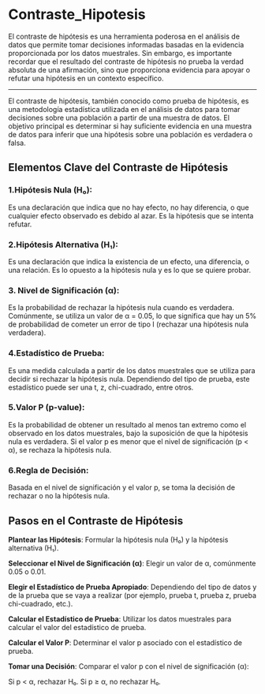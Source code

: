 # Contraste_Hipotesis


El contraste de hipótesis es una herramienta poderosa en el análisis de datos que permite tomar decisiones informadas basadas en la evidencia proporcionada por los datos muestrales. Sin embargo, es importante recordar que el resultado del contraste de hipótesis no prueba la verdad absoluta de una afirmación, sino que proporciona evidencia para apoyar o refutar una hipótesis en un contexto específico.

------------------------

El contraste de hipótesis, también conocido como prueba de hipótesis, es una metodología estadística utilizada en el análisis de datos para tomar decisiones sobre una población a partir de una muestra de datos. El objetivo principal es determinar si hay suficiente evidencia en una muestra de datos para inferir que una hipótesis sobre una población es verdadera o falsa.

## Elementos Clave del Contraste de Hipótesis

### 1.Hipótesis Nula (H₀):
Es una declaración que indica que no hay efecto, no hay diferencia, o que cualquier efecto observado es debido al azar. Es la hipótesis que se intenta refutar.

### 2.Hipótesis Alternativa (H₁): 
Es una declaración que indica la existencia de un efecto, una diferencia, o una relación. Es lo opuesto a la hipótesis nula y es lo que se quiere probar.

### 3. Nivel de Significación (α): 
Es la probabilidad de rechazar la hipótesis nula cuando es verdadera. Comúnmente, se utiliza un valor de α = 0.05, lo que significa que hay un 5% de probabilidad de cometer un error de tipo I (rechazar una hipótesis nula verdadera).

### 4.Estadístico de Prueba: 
Es una medida calculada a partir de los datos muestrales que se utiliza para decidir si rechazar la hipótesis nula. Dependiendo del tipo de prueba, este estadístico puede ser una t, z, chi-cuadrado, entre otros.

### 5.Valor P (p-value): 
Es la probabilidad de obtener un resultado al menos tan extremo como el observado en los datos muestrales, bajo la suposición de que la hipótesis nula es verdadera. Si el valor p es menor que el nivel de significación (p < α), se rechaza la hipótesis nula.

### 6.Regla de Decisión: 
Basada en el nivel de significación y el valor p, se toma la decisión de rechazar o no la hipótesis nula.

## Pasos en el Contraste de Hipótesis

**Plantear las Hipótesis**: Formular la hipótesis nula (H₀) y la hipótesis alternativa (H₁).

**Seleccionar el Nivel de Significación (α)**: Elegir un valor de α, comúnmente 0.05 o 0.01.

**Elegir el Estadístico de Prueba Apropiado**: Dependiendo del tipo de datos y de la prueba que se vaya a realizar (por ejemplo, prueba t, prueba z, prueba chi-cuadrado, etc.).

**Calcular el Estadístico de Prueba**: Utilizar los datos muestrales para calcular el valor del estadístico de prueba.

**Calcular el Valor P**: Determinar el valor p asociado con el estadístico de prueba.

**Tomar una Decisión**: Comparar el valor p con el nivel de significación (α):

Si p < α, rechazar H₀.
Si p ≥ α, no rechazar H₀.
